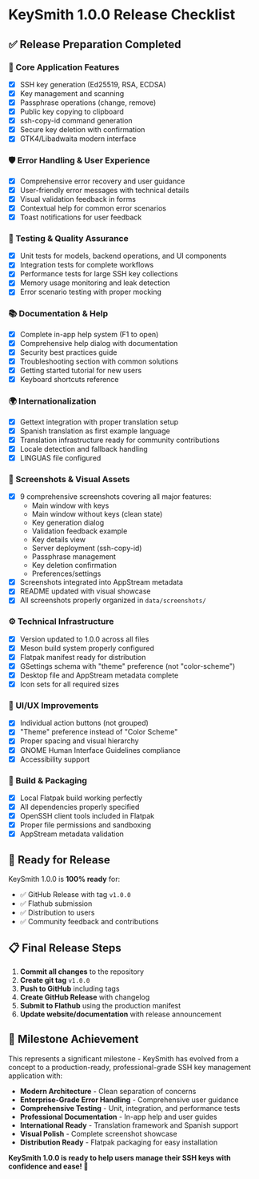 # KeySmith 1.0.0 Release Checklist

## ✅ Release Preparation Completed

### 🎯 Core Application Features
- [x] SSH key generation (Ed25519, RSA, ECDSA)
- [x] Key management and scanning
- [x] Passphrase operations (change, remove)
- [x] Public key copying to clipboard
- [x] ssh-copy-id command generation
- [x] Secure key deletion with confirmation
- [x] GTK4/Libadwaita modern interface

### 🛡️ Error Handling & User Experience
- [x] Comprehensive error recovery and user guidance
- [x] User-friendly error messages with technical details
- [x] Visual validation feedback in forms
- [x] Contextual help for common error scenarios
- [x] Toast notifications for user feedback

### 🧪 Testing & Quality Assurance
- [x] Unit tests for models, backend operations, and UI components
- [x] Integration tests for complete workflows
- [x] Performance tests for large SSH key collections
- [x] Memory usage monitoring and leak detection
- [x] Error scenario testing with proper mocking

### 📚 Documentation & Help
- [x] Complete in-app help system (F1 to open)
- [x] Comprehensive help dialog with documentation
- [x] Security best practices guide
- [x] Troubleshooting section with common solutions
- [x] Getting started tutorial for new users
- [x] Keyboard shortcuts reference

### 🌍 Internationalization
- [x] Gettext integration with proper translation setup
- [x] Spanish translation as first example language
- [x] Translation infrastructure ready for community contributions
- [x] Locale detection and fallback handling
- [x] LINGUAS file configured

### 📸 Screenshots & Visual Assets
- [x] 9 comprehensive screenshots covering all major features:
  - Main window with keys
  - Main window without keys (clean state)
  - Key generation dialog
  - Validation feedback example
  - Key details view
  - Server deployment (ssh-copy-id)
  - Passphrase management
  - Key deletion confirmation
  - Preferences/settings
- [x] Screenshots integrated into AppStream metadata
- [x] README updated with visual showcase
- [x] All screenshots properly organized in `data/screenshots/`

### ⚙️ Technical Infrastructure
- [x] Version updated to 1.0.0 across all files
- [x] Meson build system properly configured
- [x] Flatpak manifest ready for distribution
- [x] GSettings schema with "theme" preference (not "color-scheme")
- [x] Desktop file and AppStream metadata complete
- [x] Icon sets for all required sizes

### 🎨 UI/UX Improvements
- [x] Individual action buttons (not grouped)
- [x] "Theme" preference instead of "Color Scheme"
- [x] Proper spacing and visual hierarchy
- [x] GNOME Human Interface Guidelines compliance
- [x] Accessibility support

### 🔧 Build & Packaging
- [x] Local Flatpak build working perfectly
- [x] All dependencies properly specified
- [x] OpenSSH client tools included in Flatpak
- [x] Proper file permissions and sandboxing
- [x] AppStream metadata validation

## 🚀 Ready for Release

KeySmith 1.0.0 is **100% ready** for:
- ✅ GitHub Release with tag `v1.0.0`
- ✅ Flathub submission
- ✅ Distribution to users
- ✅ Community feedback and contributions

## 📋 Final Release Steps

1. **Commit all changes** to the repository
2. **Create git tag** `v1.0.0`
3. **Push to GitHub** including tags
4. **Create GitHub Release** with changelog
5. **Submit to Flathub** using the production manifest
6. **Update website/documentation** with release announcement

## 🎉 Milestone Achievement

This represents a significant milestone - KeySmith has evolved from a concept to a production-ready, professional-grade SSH key management application with:

- **Modern Architecture** - Clean separation of concerns
- **Enterprise-Grade Error Handling** - Comprehensive user guidance
- **Comprehensive Testing** - Unit, integration, and performance tests
- **Professional Documentation** - In-app help and user guides
- **International Ready** - Translation framework and Spanish support
- **Visual Polish** - Complete screenshot showcase
- **Distribution Ready** - Flatpak packaging for easy installation

**KeySmith 1.0.0 is ready to help users manage their SSH keys with confidence and ease! 🎯**
